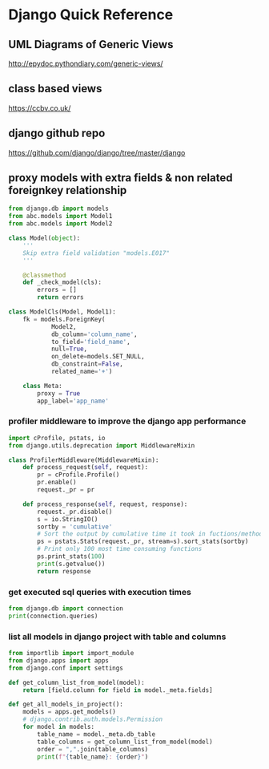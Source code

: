 # Django Quick Reference
## UML Diagrams of Generic Views
http://epydoc.pythondiary.com/generic-views/

## class based views 
https://ccbv.co.uk/

## django github repo
https://github.com/django/django/tree/master/django


## proxy models with extra fields & non related foreignkey relationship

```python
from django.db import models
from abc.models import Model1
from abc.models import Model2

class Model(object):
    '''
    Skip extra field validation "models.E017"
    '''

    @classmethod
    def _check_model(cls):
        errors = []
        return errors

class ModelCls(Model, Model1):
    fk = models.ForeignKey(
            Model2,
            db_column='column_name',
            to_field='field_name',
            null=True,
            on_delete=models.SET_NULL,
            db_constraint=False,
            related_name='+')

    class Meta:
        proxy = True
        app_label='app_name'

```

### profiler middleware to improve the django app performance

```python
import cProfile, pstats, io
from django.utils.deprecation import MiddlewareMixin

class ProfilerMiddleware(MiddlewareMixin):
	def process_request(self, request):
		pr = cProfile.Profile()
		pr.enable()
		request._pr = pr

	def process_response(self, request, response):
		request._pr.disable()
		s = io.StringIO()
		sortby = 'cumulative'
		# Sort the output by cumulative time it took in fuctions/methods.
		ps = pstats.Stats(request._pr, stream=s).sort_stats(sortby)
		# Print only 100 most time consuming functions
		ps.print_stats(100)
		print(s.getvalue())
		return response
```

### get executed sql queries with execution times

```python
from django.db import connection
print(connection.queries)
```


### list all models in django project with table and columns
```python
from importlib import import_module
from django.apps import apps
from django.conf import settings

def get_column_list_from_model(model):
    return [field.column for field in model._meta.fields]

def get_all_models_in_project():
    models = apps.get_models()
    # django.contrib.auth.models.Permission
    for model in models:
        table_name = model._meta.db_table
        table_columns = get_column_list_from_model(model)
        order = ",".join(table_columns)
        print(f"{table_name}: {order}")
```
